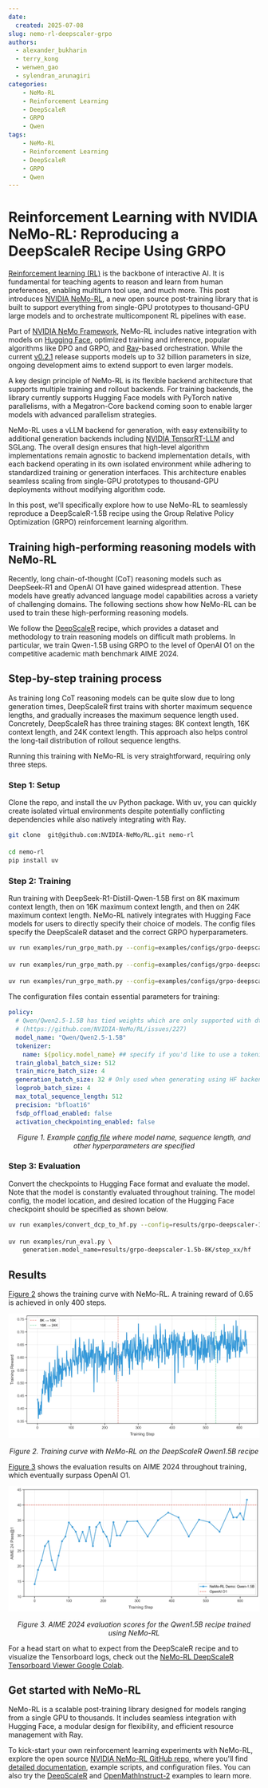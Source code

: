 ```yaml
---
date:
  created: 2025-07-08
slug: nemo-rl-deepscaler-grpo
authors:
  - alexander_bukharin
  - terry_kong
  - wenwen_gao
  - sylendran_arunagiri
categories:
    - NeMo-RL
    - Reinforcement Learning
    - DeepScaleR
    - GRPO
    - Qwen
tags:
    - NeMo-RL
    - Reinforcement Learning
    - DeepScaleR
    - GRPO
    - Qwen
---
```


<!--
nemo_blog: {
  "repo": "https://github.com/NVIDIA-NeMo/RL",
  "authors": ["abukharin-nv", "terrykong", "snowmanwwg", "Sylendran95"]
}
-->

# Reinforcement Learning with NVIDIA NeMo-RL: Reproducing a DeepScaleR Recipe Using GRPO

[Reinforcement learning (RL)](https://www.nvidia.com/en-us/glossary/reinforcement-learning/) is the backbone of interactive AI. It is fundamental for teaching agents to reason and learn from human preferences, enabling multiturn tool use, and much more. This post introduces [NVIDIA NeMo-RL](https://docs.nvidia.com/nemo/rl/latest/index.html), a new open source post-training library that is built to support everything from single-GPU prototypes to thousand-GPU large models and to orchestrate multicomponent RL pipelines with ease.

<!-- more -->

Part of [NVIDIA NeMo Framework](https://docs.nvidia.com/nemo-framework/index.html), NeMo-RL includes native integration with models on [Hugging Face](https://huggingface.co/), optimized training and inference, popular algorithms like DPO and GRPO, and [Ray](https://github.com/ray-project/ray)-based orchestration. While the current [v0.2.1](https://github.com/NVIDIA-NeMo/RL/releases/tag/v0.2.1) release supports models up to 32 billion parameters in size, ongoing development aims to extend support to even larger models.

A key design principle of NeMo-RL is its flexible backend architecture that supports multiple training and rollout backends. For training backends, the library currently supports Hugging Face models with PyTorch native parallelisms, with a Megatron-Core backend coming soon to enable larger models with advanced parallelism strategies.

NeMo-RL uses a vLLM backend for generation, with easy extensibility to additional generation backends including [NVIDIA TensorRT-LLM](https://github.com/NVIDIA/TensorRT-LLM) and SGLang. The overall design ensures that high-level algorithm implementations remain agnostic to backend implementation details, with each backend operating in its own isolated environment while adhering to standardized training or generation interfaces. This architecture enables seamless scaling from single-GPU prototypes to thousand-GPU deployments without modifying algorithm code.

In this post, we'll specifically explore how to use NeMo-RL to seamlessly reproduce a DeepScaleR-1.5B recipe using the Group Relative Policy Optimization (GRPO) reinforcement learning algorithm.

## Training high-performing reasoning models with NeMo-RL

Recently, long chain-of-thought (CoT) reasoning models such as DeepSeek-R1 and OpenAI O1 have gained widespread attention. These models have greatly advanced language model capabilities across a variety of challenging domains. The following sections show how NeMo-RL can be used to train these high-performing reasoning models.

We follow the [DeepScaleR](https://pretty-radio-b75.notion.site/DeepScaleR-Surpassing-O1-Preview-with-a-1-5B-Model-by-Scaling-RL-19681902c1468005bed8ca303013a4e2) recipe, which provides a dataset and methodology to train reasoning models on difficult math problems. In particular, we train Qwen-1.5B using GRPO to the level of OpenAI O1 on the competitive academic math benchmark AIME 2024.

## Step-by-step training process

As training long CoT reasoning models can be quite slow due to long generation times, DeepScaleR first trains with shorter maximum sequence lengths, and gradually increases the maximum sequence length used. Concretely, DeepScaleR has three training stages: 8K context length, 16K context length, and 24K context length. This approach also helps control the long-tail distribution of rollout sequence lengths.

Running this training with NeMo-RL is very straightforward, requiring only three steps.

### Step 1: Setup

Clone the repo, and install the uv Python package. With uv, you can quickly create isolated virtual environments despite potentially conflicting dependencies while also natively integrating with Ray.

```bash
git clone  git@github.com:NVIDIA-NeMo/RL.git nemo-rl

cd nemo-rl
pip install uv
```

### Step 2: Training

Run training with DeepSeek-R1-Distill-Qwen-1.5B first on 8K maximum context length, then on 16K maximum context length, and then on 24K maximum context length. NeMo-RL natively integrates with Hugging Face models for users to directly specify their choice of models. The config files specify the DeepScaleR dataset and the correct GRPO hyperparameters.

```bash
uv run examples/run_grpo_math.py --config=examples/configs/grpo-deepscaler-1.5b-8K.yaml

uv run examples/run_grpo_math.py --config=examples/configs/grpo-deepscaler-1.5b-16K.yaml policy.model_name=/path/to/8K/checkpoint/hf

uv run examples/run_grpo_math.py --config=examples/configs/grpo-deepscaler-1.5b-24K.yaml policy.model_name=/path/to/16K/checkpoint/hf
```

The configuration files contain essential parameters for training:

```yaml
policy:
  # Qwen/Qwen2.5-1.5B has tied weights which are only supported with dtensor policy with tp size 1
  # (https://github.com/NVIDIA-NeMo/RL/issues/227)
  model_name: "Qwen/Qwen2.5-1.5B"
  tokenizer:
    name: ${policy.model_name} ## specify if you'd like to use a tokenizer different from the model's default
  train_global_batch_size: 512
  train_micro_batch_size: 4
  generation_batch_size: 32 # Only used when generating using HF backend
  logprob_batch_size: 4
  max_total_sequence_length: 512
  precision: "bfloat16"
  fsdp_offload_enabled: false
  activation_checkpointing_enabled: false
```

<div id="figure-1"></div>

<p style="text-align: center; font-style: italic;">Figure 1. Example <a href="https://github.com/NVIDIA-NeMo/RL/blob/be05b1325383b81cea44f2e847a722168985544b/examples/configs/grpo_math_1B.yaml#L33">config file</a> where model name, sequence length, and other hyperparameters are specified</p>

### Step 3: Evaluation

Convert the checkpoints to Hugging Face format and evaluate the model. Note that the model is constantly evaluated throughout training. The model config, the model location, and desired location of the Hugging Face checkpoint should be specified as shown below.

```bash
uv run examples/convert_dcp_to_hf.py --config=results/grpo-deepscaler-1.5b-8K/step_xx/config.yaml --dcp-ckpt-path=results/grpo-deepscaler-1.5b-8K/step_xx/policy/weights --hf-ckpt-path=results/grpo-deepscaler-1.5b-8K/step_xx/hf

uv run examples/run_eval.py \
    generation.model_name=results/grpo-deepscaler-1.5b-8K/step_xx/hf
```

## Results

[Figure 2](#figure-2) shows the training curve with NeMo-RL. A training reward of 0.65 is achieved in only 400 steps.

<div id="figure-2"></div>

![Training curve with NeMo-RL on the DeepScaleR Qwen1.5B recipe](assets/nemo-rl-training-curve.webp)

<p style="text-align: center; font-style: italic;">Figure 2. Training curve with NeMo-RL on the DeepScaleR Qwen1.5B recipe</p>

[Figure 3](#figure-3) shows the evaluation results on AIME 2024 throughout training, which eventually surpass OpenAI O1.

<div id="figure-3"></div>

![AIME 2024 evaluation scores for the Qwen1.5B recipe trained using NeMo-RL](assets/nemo-rl-aime-results.webp)

<p style="text-align: center; font-style: italic;">Figure 3. AIME 2024 evaluation scores for the Qwen1.5B recipe trained using NeMo-RL</p>

For a head start on what to expect from the DeepScaleR recipe and to visualize the Tensorboard logs, check out the [NeMo-RL DeepScaleR Tensorboard Viewer Google Colab](https://colab.research.google.com/drive/1TXmKQCB4dpBhbXOQ1-o51iIdvIg7tgdm?usp=sharing).

## Get started with NeMo-RL

NeMo-RL is a scalable post-training library designed for models ranging from a single GPU to thousands. It includes seamless integration with Hugging Face, a modular design for flexibility, and efficient resource management with Ray.

To kick-start your own reinforcement learning experiments with NeMo-RL, explore the open source [NVIDIA NeMo-RL GitHub repo](https://github.com/NVIDIA-NeMo/RL), where you'll find [detailed documentation](https://docs.nvidia.com/nemo/rl/latest/index.html), example scripts, and configuration files. You can also try the [DeepScaleR](https://docs.nvidia.com/nemo/rl/latest/guides/grpo-deepscaler.html) and [OpenMathInstruct-2](https://docs.nvidia.com/nemo/rl/latest/guides/sft-openmathinstruct2.html) examples to learn more.
